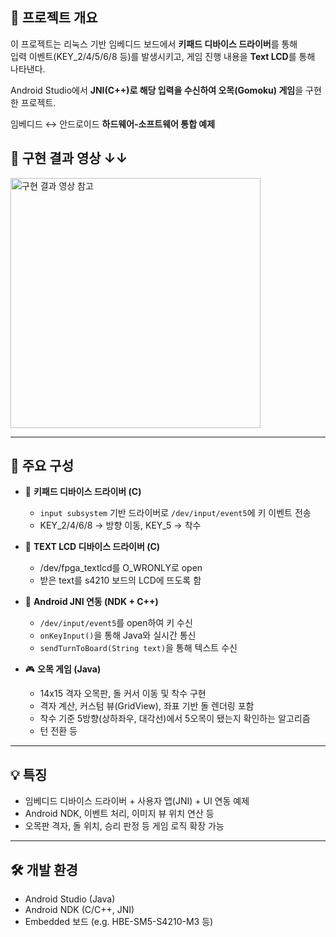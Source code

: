 ## 📌 프로젝트 개요

이 프로젝트는 리눅스 기반 임베디드 보드에서 **키패드 디바이스 드라이버**를 통해  
입력 이벤트(KEY_2/4/5/6/8 등)를 발생시키고, 게임 진행 내용을 **Text LCD**를 통해 나타낸다.

Android Studio에서 **JNI(C++)로 해당 입력을 수신하여 오목(Gomoku) 게임**을 구현한 프로젝트.

임베디드 ↔ 안드로이드 **하드웨어-소프트웨어 통합 예제**

## 📌 구현 결과 영상 ↓↓

<a href="https://youtube.com/shorts/0MwDghmP1BQ?feature=share">
  <img src="https://github.com/user-attachments/assets/d77312ed-8f53-421a-a79d-e70e69cc2fc5" alt="구현 결과 영상 참고" width="400">
</a>

---

## 🧩 주요 구성

- 🔧 **키패드 디바이스 드라이버 (C)**  
  - `input subsystem` 기반 드라이버로 `/dev/input/event5`에 키 이벤트 전송  
  - KEY_2/4/6/8 → 방향 이동, KEY_5 → 착수
 
- 🔧 **TEXT LCD 디바이스 드라이버 (C)**
  - /dev/fpga_textlcd를 O_WRONLY로 open
  - 받은 text를 s4210 보드의 LCD에 뜨도록 함

- 📡 **Android JNI 연동 (NDK + C++)**  
  - `/dev/input/event5`를 open하여 키 수신  
  - `onKeyInput()`을 통해 Java와 실시간 통신
  - `sendTurnToBoard(String text)`을 통해 텍스트 수신

- 🎮 **오목 게임 (Java)**  
  - 14x15 격자 오목판, 돌 커서 이동 및 착수 구현  
  - 격자 계산, 커스텀 뷰(GridView), 좌표 기반 돌 렌더링 포함
  - 착수 기준 5방향(상하좌우, 대각선)에서 5오목이 됐는지 확인하는 알고리즘
  - 턴 전환 등
---

## 💡 특징

- 임베디드 디바이스 드라이버 + 사용자 앱(JNI) + UI 연동 예제
- Android NDK, 이벤트 처리, 이미지 뷰 위치 연산 등
- 오목판 격자, 돌 위치, 승리 판정 등 게임 로직 확장 가능

---

## 🛠️ 개발 환경

- Android Studio (Java)
- Android NDK (C/C++, JNI)
- Embedded 보드 (e.g. HBE-SM5-S4210-M3 등)
